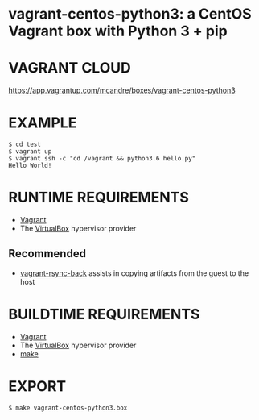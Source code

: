 # vagrant-centos-python3: a CentOS Vagrant box with Python 3 + pip

# VAGRANT CLOUD

https://app.vagrantup.com/mcandre/boxes/vagrant-centos-python3

# EXAMPLE

```console
$ cd test
$ vagrant up
$ vagrant ssh -c "cd /vagrant && python3.6 hello.py"
Hello World!
```

# RUNTIME REQUIREMENTS

* [Vagrant](https://www.vagrantup.com)
* The [VirtualBox](https://www.virtualbox.org) hypervisor provider

## Recommended

* [vagrant-rsync-back](https://github.com/smerrill/vagrant-rsync-back) assists in copying artifacts from the guest to the host

# BUILDTIME REQUIREMENTS

* [Vagrant](https://www.vagrantup.com)
* The [VirtualBox](https://www.virtualbox.org) hypervisor provider
* [make](https://www.gnu.org/software/make/)

# EXPORT

```console
$ make vagrant-centos-python3.box
```

